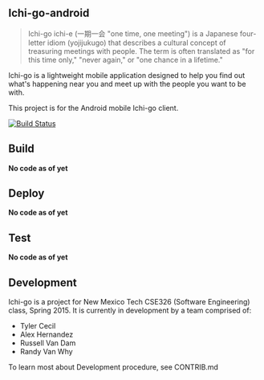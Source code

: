 Ichi-go-android
---------------
> Ichi-go ichi-e (一期一会 "one time, one meeting") is a Japanese
> four-letter idiom (yojijukugo) that describes a cultural concept of
> treasuring meetings with people. The term is often translated as "for
> this time only," "never again," or "one chance in a lifetime."

Ichi-go is a lightweight mobile application designed to help you find
out what's happening near you and meet up with the people you want to
be with.

This project is for the Android mobile Ichi-go client.

[![Build Status](https://travis-ci.org/izzycecil/Ichi-go.svg?branch=master)](https://travis-ci.org/izzycecil/Ichi-go)

Build
-----
**No code as of yet**

Deploy
------
**No code as of yet**

Test
----
**No code as of yet**

Development
-----------
Ichi-go is a project for New Mexico Tech CSE326 (Software Engineering)
class, Spring 2015. It is currently in development by a team comprised
of:
 * Tyler Cecil
 * Alex Hernandez
 * Russell Van Dam
 * Randy Van Why

To learn most about Development procedure, see CONTRIB.md
